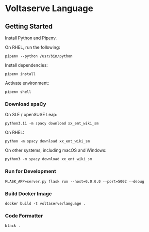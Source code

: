 # Voltaserve Language

## Getting Started

Install [Python](https://www.python.org) and [Pipenv](https://pipenv.pypa.io).

On RHEL, run the following:

```shell
pipenv --python /usr/bin/python
```

Install dependencies:

```shell
pipenv install
```

Activate environment:

```shell
pipenv shell
```

### Download spaCy

On SLE / openSUSE Leap:

```shell
python3.11 -m spacy download xx_ent_wiki_sm
```

On RHEL:

```shell
python -m spacy download xx_ent_wiki_sm
```

On other systems, including macOS and Windows:

```shell
python3 -m spacy download xx_ent_wiki_sm
```

### Run for Development

```shell
FLASK_APP=server.py flask run --host=0.0.0.0 --port=5002 --debug
```

### Build Docker Image

```shell
docker build -t voltaserve/language .
```

### Code Formatter

```shell
black .
```
